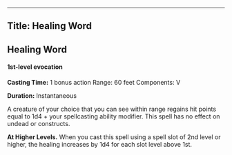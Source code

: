 -------------------------
Title: Healing Word
-------------------------

## Healing Word

#### 1st-level evocation


**Casting Time:** 1 bonus action Range:
60 feet Components: V

**Duration:** Instantaneous


A creature of your choice that you can see within range regains hit
points equal to 1d4 + your spellcasting ability modifier. This spell has
no effect on undead or constructs.

**At Higher Levels.** When you cast this spell using a spell
slot of 2nd level or higher, the healing increases by 1d4 for each slot
level above 1st.


